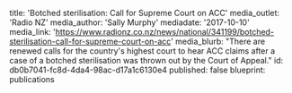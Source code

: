 title: 'Botched sterilisation: Call for Supreme Court on ACC'
media_outlet: 'Radio NZ'
media_author: 'Sally Murphy'
mediadate: '2017-10-10'
media_link: 'https://www.radionz.co.nz/news/national/341199/botched-sterilisation-call-for-supreme-court-on-acc'
media_blurb: "There are renewed calls for the country's highest court to hear ACC claims after a case of a botched sterilisation was thrown out by the Court of Appeal."
id: db0b7041-fc8d-4da4-98ac-d17a1c6130e4
published: false
blueprint: publications
